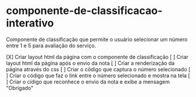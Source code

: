 # componente-de-classificacao-interativo

Componente de classificação que permite o usuário selecionar um número entre 1 e 5 para avaliação do serviço. 

[X] Criar layout html da página com o componente de classificação
[ ] Criar layout html da página após o envio da nota
[ ] Criar a renderização da página através do css
[ ] Criar o código que captura o número selecionado
[ ] Criar o código que faz o link entre o número selecionado e mostra na tela
[ ] Criar o cídigo que reconhece o envio da nota e exibe a mensagem "Obrigado"
